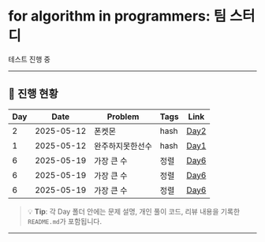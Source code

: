 # for algorithm in programmers: 팀 스터디
테스트 진행 중

---

## 📅 진행 현황

| Day | Date       | Problem                          | Tags           | Link                          |
|-----|------------|----------------------------------|----------------|-------------------------------|
| 2   | 2025-05-12 | 폰켓몬 | hash | [Day2](./Day02/README.md) |
| 1   | 2025-05-12 | 완주하지못한선수 | hash | [Day1](./Day01/README.md) |
| 6   | 2025-05-19 | 가장 큰 수  | 정렬 | [Day6](./Day06/README.md) |
| 6   | 2025-05-19 | 가장 큰 수  | 정렬 | [Day6](./Day06/README.md) |
| 6   | 2025-05-19 | 가장 큰 수  | 정렬 | [Day6](./Day06/README.md) |

> 💡 **Tip**: 각 Day 폴더 안에는 문제 설명, 개인 풀이 코드, 리뷰 내용을 기록한 `README.md`가 포함됩니다.

---
